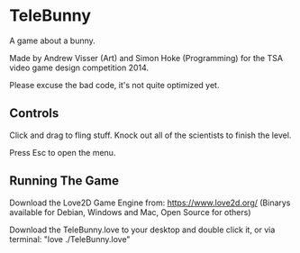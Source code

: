 TeleBunny
=========

A game about a bunny.

Made by Andrew Visser (Art) and Simon Hoke (Programming) for the TSA video game design competition 2014.

Please excuse the bad code, it's not quite optimized yet.

Controls
--------

Click and drag to fling stuff.
Knock out all of the scientists to finish the level.

Press Esc to open the menu.

Running The Game
----------------

Download the Love2D Game Engine from: https://www.love2d.org/
(Binarys available for Debian, Windows and Mac, Open Source for others)

Download the TeleBunny.love to your desktop and double click it, or via terminal: "love ./TeleBunny.love"
